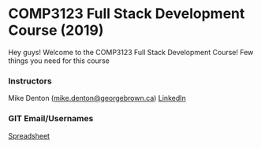 # COMP3123 Full Stack Development Course (2019)

Hey guys! Welcome to the COMP3123 Full Stack Development Course! Few things you need for this course

### Instructors
Mike Denton (mike.denton@georgebrown.ca)  [LinkedIn](https://www.linkedin.com/in/mike-denton-1988597/)

### GIT Email/Usernames
[Spreadsheet](https://docs.google.com/spreadsheets/d/1ROY4cC5PtFphbCP7a_cngkQScMNsQ171C-cqGebL5gc/edit#gid=0)
